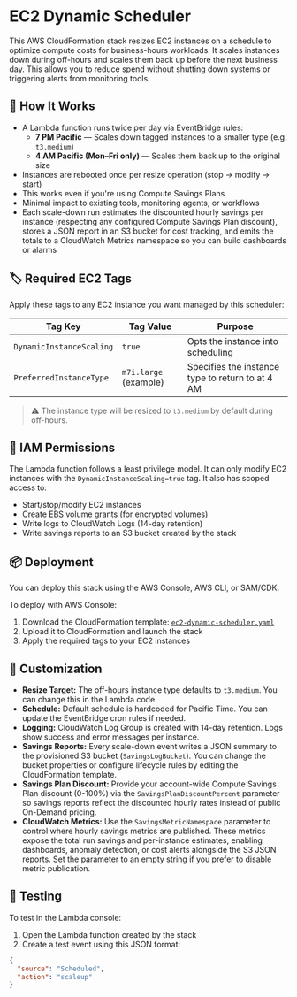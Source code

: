 
# EC2 Dynamic Scheduler

This AWS CloudFormation stack resizes EC2 instances on a schedule to optimize compute costs for business-hours workloads. It scales instances down during off-hours and scales them back up before the next business day. This allows you to reduce spend without shutting down systems or triggering alerts from monitoring tools.

## 🔧 How It Works

- A Lambda function runs twice per day via EventBridge rules:
  - **7 PM Pacific** — Scales down tagged instances to a smaller type (e.g. `t3.medium`)
  - **4 AM Pacific (Mon–Fri only)** — Scales them back up to the original size
- Instances are rebooted once per resize operation (stop → modify → start)
- This works even if you're using Compute Savings Plans
- Minimal impact to existing tools, monitoring agents, or workflows
- Each scale-down run estimates the discounted hourly savings per instance (respecting any configured Compute Savings Plan discount), stores a JSON report in an S3 bucket for cost tracking, and emits the totals to a CloudWatch Metrics namespace so you can build dashboards or alarms

## 🏷️ Required EC2 Tags

Apply these tags to any EC2 instance you want managed by this scheduler:

| Tag Key                 | Tag Value            | Purpose                                           |
|------------------------|----------------------|---------------------------------------------------|
| `DynamicInstanceScaling` | `true`               | Opts the instance into scheduling                 |
| `PreferredInstanceType`  | `m7i.large` (example) | Specifies the instance type to return to at 4 AM |

> ⚠️ The instance type will be resized to `t3.medium` by default during off-hours.

## 🔐 IAM Permissions

The Lambda function follows a least privilege model. It can only modify EC2 instances with the `DynamicInstanceScaling=true` tag. It also has scoped access to:

- Start/stop/modify EC2 instances
- Create EBS volume grants (for encrypted volumes)
- Write logs to CloudWatch Logs (14-day retention)
- Write savings reports to an S3 bucket created by the stack

## 📦 Deployment

You can deploy this stack using the AWS Console, AWS CLI, or SAM/CDK.

To deploy with AWS Console:

1. Download the CloudFormation template: [`ec2-dynamic-scheduler.yaml`](./ec2-dynamic-scheduler.yaml)
2. Upload it to CloudFormation and launch the stack
3. Apply the required tags to your EC2 instances

## 📝 Customization

- **Resize Target:** The off-hours instance type defaults to `t3.medium`. You can change this in the Lambda code.
- **Schedule:** Default schedule is hardcoded for Pacific Time. You can update the EventBridge cron rules if needed.
- **Logging:** CloudWatch Log Group is created with 14-day retention. Logs show success and error messages per instance.
- **Savings Reports:** Every scale-down event writes a JSON summary to the provisioned S3 bucket (`SavingsLogBucket`). You can change the bucket properties or configure lifecycle rules by editing the CloudFormation template.
- **Savings Plan Discount:** Provide your account-wide Compute Savings Plan discount (0-100%) via the `SavingsPlanDiscountPercent` parameter so savings reports reflect the discounted hourly rates instead of public On-Demand pricing.
- **CloudWatch Metrics:** Use the `SavingsMetricNamespace` parameter to control where hourly savings metrics are published. These metrics expose the total run savings and per-instance estimates, enabling dashboards, anomaly detection, or cost alerts alongside the S3 JSON reports. Set the parameter to an empty string if you prefer to disable metric publication.

## 🧪 Testing

To test in the Lambda console:

1. Open the Lambda function created by the stack
2. Create a test event using this JSON format:
```json
{
  "source": "Scheduled",
  "action": "scaleup"
}
